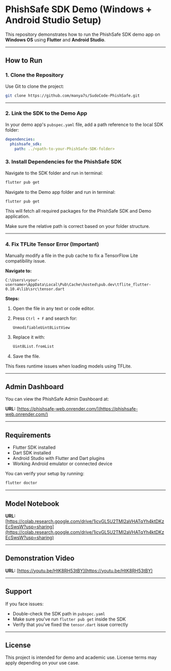 # PhishSafe SDK Demo (Windows + Android Studio Setup)

This repository demonstrates how to run the PhishSafe SDK demo app on **Windows OS** using **Flutter** and **Android Studio**.

---

## How to Run

### 1. Clone the Repository

Use Git to clone the project:

```bash
git clone https://github.com/manya7s/SudoCode-PhishSafe.git
```


---
### 2. Link the SDK to the Demo App

In your demo app's `pubspec.yaml` file, add a path reference to the local SDK folder:

```yaml
dependencies:
  phishsafe_sdk:
    path: ../<path-to-your-PhishSafe-SDK-folder>
```

### 3. Install Dependencies for the PhishSafe SDK

Navigate to the SDK folder and run in terminal:

```bash
flutter pub get
```

Navigate to the Demo app folder and run in terminal:

```bash
flutter pub get
```

This will fetch all required packages for the PhishSafe SDK and Demo application.


Make sure the relative path is correct based on your folder structure.

---

### 4. Fix TFLite Tensor Error (Important)

Manually modify a file in the pub cache to fix a TensorFlow Lite compatibility issue.

**Navigate to:**

```
C:\Users\<your-username>\AppData\Local\Pub\Cache\hosted\pub.dev\tflite_flutter-0.10.4\lib\src\tensor.dart
```

**Steps:**

1. Open the file in any text or code editor.
2. Press `Ctrl + F` and search for:

   ```
   UnmodifiableUint8ListView
   ```

3. Replace it with:

   ```dart
   Uint8List.fromList
   ```

4. Save the file.

This fixes runtime issues when loading models using TFLite.

---

## Admin Dashboard

You can view the PhishSafe Admin Dashboard at:

**URL:** [https://phishsafe-web.onrender.com/](https://phishsafe-web.onrender.com/)

---

## Requirements

- Flutter SDK installed
- Dart SDK installed
- Android Studio with Flutter and Dart plugins
- Working Android emulator or connected device

You can verify your setup by running:

```bash
flutter doctor
```

---

## Model Notebook
**URL:** [https://colab.research.google.com/drive/1icvGL5U2TMI2aVHATqYh4ktDKzEcSwsW?usp=sharing](https://colab.research.google.com/drive/1icvGL5U2TMI2aVHATqYh4ktDKzEcSwsW?usp=sharing)

---

## Demonstration Video
**URL:** [https://youtu.be/HtK8RH53tBY](https://youtu.be/HtK8RH53tBY)

---

## Support

If you face issues:

- Double-check the SDK path in `pubspec.yaml`
- Make sure you've run `flutter pub get` inside the SDK
- Verify that you’ve fixed the `tensor.dart` issue correctly

---

## License

This project is intended for demo and academic use. License terms may apply depending on your use case.
